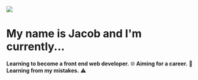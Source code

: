 ![](https://komarev.com/ghpvc/?username=jacobreidwd&color=ff69b4)

# My name is Jacob and I'm currently... 
**Learning to become a front end web developer.** 🌐
**Aiming for a career.** 🌱
**Learning from my mistakes.** ⚠️
